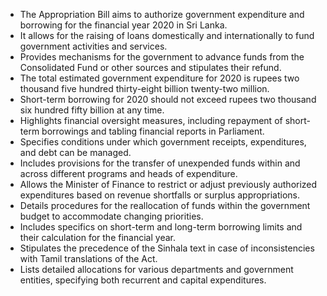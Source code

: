 - The Appropriation Bill aims to authorize government expenditure and borrowing for the financial year 2020 in Sri Lanka.
- It allows for the raising of loans domestically and internationally to fund government activities and services.
- Provides mechanisms for the government to advance funds from the Consolidated Fund or other sources and stipulates their refund.
- The total estimated government expenditure for 2020 is rupees two thousand five hundred thirty-eight billion twenty-two million.
- Short-term borrowing for 2020 should not exceed rupees two thousand six hundred fifty billion at any time.
- Highlights financial oversight measures, including repayment of short-term borrowings and tabling financial reports in Parliament.
- Specifies conditions under which government receipts, expenditures, and debt can be managed.
- Includes provisions for the transfer of unexpended funds within and across different programs and heads of expenditure.
- Allows the Minister of Finance to restrict or adjust previously authorized expenditures based on revenue shortfalls or surplus appropriations.
- Details procedures for the reallocation of funds within the government budget to accommodate changing priorities.
- Includes specifics on short-term and long-term borrowing limits and their calculation for the financial year.
- Stipulates the precedence of the Sinhala text in case of inconsistencies with Tamil translations of the Act.
- Lists detailed allocations for various departments and government entities, specifying both recurrent and capital expenditures.